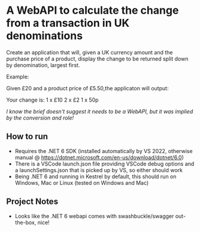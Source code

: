 # A WebAPI to calculate the change from a transaction in UK denominations 

Create an application that will, given a UK currency amount
and the purchase price of a product, display the change to be
returned split down by denomination, largest first.

Example:

Given £20 and a product price of £5.50,the applicaton will output:

Your change is:
1 x £10
2 x £2
1 x 50p

*I know the brief doesn't suggest it needs to be a WebAPI, but it was implied by the conversion and role!*

## How to run
- Requires the .NET 6 SDK (installed automatically by VS 2022, otherwise manual @ https://dotnet.microsoft.com/en-us/download/dotnet/6.0)
- There is a VSCode launch.json file providing VSCode debug options and a launchSettings.json that is picked up by VS, so either should work
- Being .NET 6 and running in Kestrel by default, this should run on Windows, Mac or Linux (tested on Windows and Mac)

## Project Notes
- Looks like the .NET 6 webapi comes with swashbuckle/swagger out-the-box, nice!